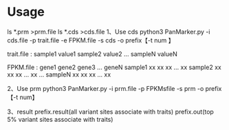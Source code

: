 # Usage
ls *.prm >prm.file 
ls *.cds >cds.file
1、Use cds
python3 PanMarker.py -i cds.file -p trait.file -e FPKM.file -s cds -o prefix【-t num 】

trait.file :
sample1 value1
sample2 value2
...
sampleN valueN

FPKM.file :
        gene1 gene2 gene3 ... geneN
sample1 xx  xx  xx  ... xx
sample2 xx  xx  xx  ... xx
...
sampleN xx  xx  xx  ... xx

2、Use prm
python3 PanMarker.py -i prm.file -p FPKMsfile -s prm -o prefix【-t num】

3、result
prefix.result(all variant sites associate with traits)
prefix.out(top 5% variant sites associate with traits)
